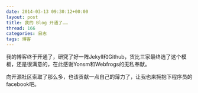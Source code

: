```yaml
---
date: 2014-03-13 09:30:12+00:00
layout: post
title: 我的 Blog 开通了……
thread: 166
categories: 日志
tags: 博客
---
```


我的博客终于开通了，研究了好一阵Jekyll和Github，货比三家最终选了这个模板，还是很满意的，在此感谢Yonsm和Webfrogs的无私奉献。

向开源社区索取了那么多，也该贡献一点自己的薄力了，让我也来拥抱下程序员的facebook吧。
